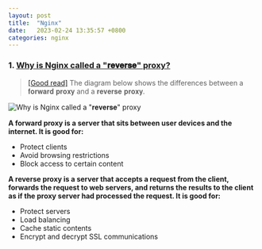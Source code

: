 ```yaml
---
layout: post
title:  "Nginx"
date:   2023-02-24 13:35:57 +0800
categories: nginx
---
```


### 1. [Why is Nginx called a "𝐫𝐞𝐯𝐞𝐫𝐬𝐞" proxy?](https://twitter.com/alexxubyte/status/1575511993414389762)

> [[Good read]](https://www.cloudflare.com/learning/cdn/glossary/reverse-proxy/)
> The diagram below shows the differences between a 𝐟𝐨𝐫𝐰𝐚𝐫𝐝 𝐩𝐫𝐨𝐱𝐲 and a 𝐫𝐞𝐯𝐞𝐫𝐬𝐞 𝐩𝐫𝐨𝐱𝐲.

![Why is Nginx called a "𝐫𝐞𝐯𝐞𝐫𝐬𝐞" proxy](https://pbs.twimg.com/media/Fd1XzVtUcAAlOrH?format=jpg&name=medium)

**A forward proxy is a server that sits between user devices and the internet. It is good for:**
- Protect clients
- Avoid browsing restrictions
- Block access to certain content


**A reverse proxy is a server that accepts a request from the client, forwards the request to web servers, and returns the results to the client as if the proxy server had processed the request. It is good for:**
- Protect servers
- Load balancing
- Cache static contents
- Encrypt and decrypt SSL communications
